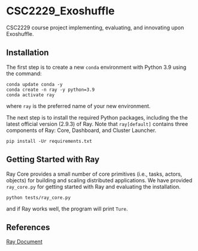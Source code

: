 # CSC2229_Exoshuffle
CSC2229 course project implementing, evaluating, and innovating upon Exoshuffle. 

## Installation

The first step is to create a new `conda` environment with Python 3.9 using the
command:

```
conda update conda -y
conda create -n ray -y python=3.9
conda activate ray
```
where `ray` is the preferred name of your new environment.

The next step is to install the required Python packages, including the the latest
official version (2.9.3) of Ray. Note that `ray[default]` contains three
components of Ray: Core, Dashboard, and Cluster Launcher.

```
pip install -Ur requirements.txt
```

## Getting Started with Ray

Ray Core provides a small number of core primitives (i.e., tasks, actors,
objects) for building and scaling distributed applications. We have provided
`ray_core.py` for getting started with Ray and evaluating the installation.

```
python tests/ray_core.py
```
and if Ray works well, the program will print `Ture`.


## References

[Ray Document](https://docs.ray.io/en/latest/index.html)